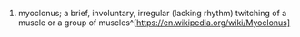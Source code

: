 1. myoclonus; a brief, involuntary, irregular (lacking rhythm) twitching of a muscle or a group of muscles^[https://en.wikipedia.org/wiki/Myoclonus]